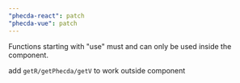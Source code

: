 ```yaml
---
"phecda-react": patch
"phecda-vue": patch
---
```


Functions starting with "use" must and can only be used inside the component.

add `getR/getPhecda/getV` to work outside component